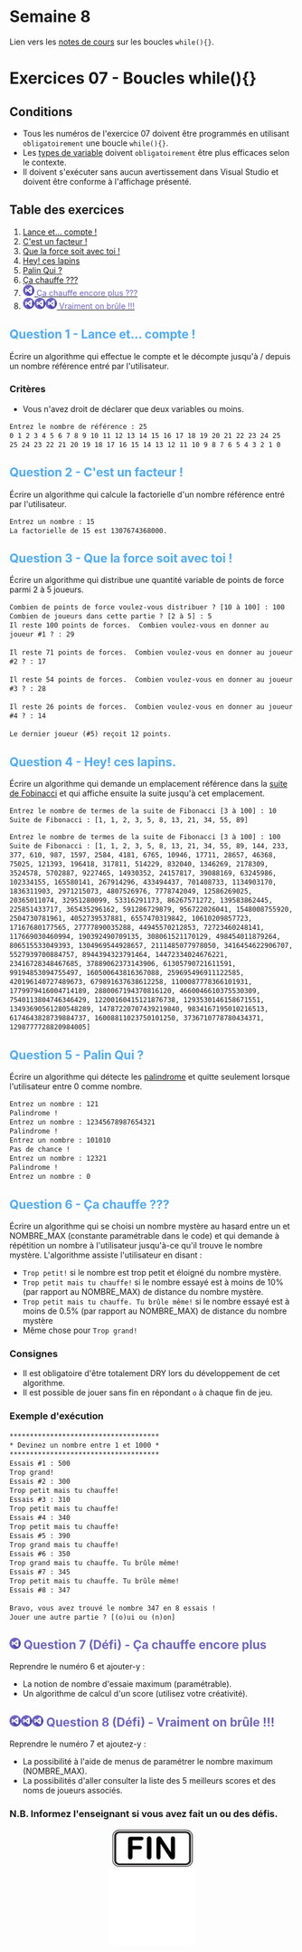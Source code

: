 # Semaine 8
Lien vers les [notes de cours](https://slides.com/hkoncept/1q2-05/fullscreen?token=6ntlmUIx#/24) sur les boucles `while(){}`.
# Exercices 07 - Boucles while(){}

## Conditions

- Tous les numéros de l'exercice 07 doivent être programmés en utilisant `obligatoirement` une boucle `while(){}`.
- Les [types de variable](https://slides.com/hkoncept/1q2-02/fullscreen?token=Wb9ixTsH#/16) doivent `obligatoirement` être plus efficaces selon le contexte.
- Il doivent s'exécuter sans aucun avertissement dans Visual Studio et doivent être conforme à l'affichage présenté.

## Table des exercices

1. [Lance et... compte !](#question-1---lance-et-compte)
2. [C'est un facteur !](#question-2---cest-un-facteur)
3. [Que la force soit avec toi !](#question-3---que-la-force-soit-avec-toi)
4. [Hey! ces lapins](#question-4---hey-ces-lapins)
5. [Palin Qui ?](#question-5---palin-qui)
6. [Ça chauffe ???](#question-6---ça-chauffe)
7. [<img src="./images/vs.png" alt="drawing" width="20"/> <span style="color:#6E64C3">Ça chauffe encore plus ???</span>](#question-7-défi---ça-chauffe-encore-plus)
8. [<img src="./images/vs.png" alt="drawing" width="20"/><img src="./images/vs.png" alt="drawing" width="20"/><img src="./images/vs.png" alt="drawing" width="20"/><span style="color:#6E64C3"> Vraiment on brûle !!!</span>](#question-8-défi---vraiment-on-brûle)

## <span style="color:#4DAAFB"> Question 1 - Lance et... compte !</span>

Écrire un algorithme qui effectue le compte et le décompte jusqu'à / depuis un nombre référence entré par l'utilisateur.

### Critères

- Vous n'avez droit de déclarer que deux variables ou moins.

```plaintext
Entrez le nombre de référence : 25
0 1 2 3 4 5 6 7 8 9 10 11 12 13 14 15 16 17 18 19 20 21 22 23 24 25
25 24 23 22 21 20 19 18 17 16 15 14 13 12 11 10 9 8 7 6 5 4 3 2 1 0
```

## <span style="color:#4DAAFB">Question 2 - C'est un facteur !</span>

Écrire un algorithme qui calcule la factorielle d'un nombre référence entré par l'utilisateur.

```plaintext
Entrez un nombre : 15
La factorielle de 15 est 1307674368000.
```

## <span style="color:#4DAAFB">Question 3 - Que la force soit avec toi !</span>

Écrire un algorithme qui distribue une quantité variable de points de force parmi 2 à 5 joueurs.

```plaintext
Combien de points de force voulez-vous distribuer ? [10 à 100] : 100
Combien de joueurs dans cette partie ? [2 à 5] : 5
Il reste 100 points de forces.  Combien voulez-vous en donner au joueur #1 ? : 29

Il reste 71 points de forces.  Combien voulez-vous en donner au joueur #2 ? : 17

Il reste 54 points de forces.  Combien voulez-vous en donner au joueur #3 ? : 28

Il reste 26 points de forces.  Combien voulez-vous en donner au joueur #4 ? : 14

Le dernier joueur (#5) reçoit 12 points.
```

## <span style="color:#4DAAFB">Question 4 - Hey! ces lapins.</span>

Écrire un algorithme qui demande un emplacement référence dans la [suite de Fobinacci](https://fr.wikipedia.org/wiki/Suite_de_Fibonacci) et qui affiche ensuite la suite jusqu'à cet emplacement.

```plaintext
Entrez le nombre de termes de la suite de Fibonacci [3 à 100] : 10
Suite de Fibonacci : [1, 1, 2, 3, 5, 8, 13, 21, 34, 55, 89]
```

```plaintext
Entrez le nombre de termes de la suite de Fibonacci [3 à 100] : 100
Suite de Fibonacci : [1, 1, 2, 3, 5, 8, 13, 21, 34, 55, 89, 144, 233, 377, 610, 987, 1597, 2584, 4181, 6765, 10946, 17711, 28657, 46368, 75025, 121393, 196418, 317811, 514229, 832040, 1346269, 2178309, 3524578, 5702887, 9227465, 14930352, 24157817, 39088169, 63245986, 102334155, 165580141, 267914296, 433494437, 701408733, 1134903170, 1836311903, 2971215073, 4807526976, 7778742049, 12586269025, 20365011074, 32951280099, 53316291173, 86267571272, 139583862445, 225851433717, 365435296162, 591286729879, 956722026041, 1548008755920, 2504730781961, 4052739537881, 6557470319842, 10610209857723, 17167680177565, 27777890035288, 44945570212853, 72723460248141, 117669030460994, 190392490709135, 308061521170129, 498454011879264, 806515533049393, 1304969544928657, 2111485077978050, 3416454622906707, 5527939700884757, 8944394323791464, 14472334024676221, 23416728348467685, 37889062373143906, 61305790721611591, 99194853094755497, 160500643816367088, 259695496911122585, 420196140727489673, 679891637638612258, 1100087778366101931, 1779979416004714189, 2880067194370816120, 4660046610375530309, 7540113804746346429, 12200160415121876738, 1293530146158671551, 13493690561280548289, 14787220707439219840, 9834167195010216513, 6174643828739884737, 16008811023750101250, 3736710778780434371, 1298777728820984005]
```

## <span style="color:#4DAAFB">Question 5 - Palin Qui ?</span>

Écrire un algorithme qui détecte les [palindrome](https://fr.wikipedia.org/wiki/Palindrome) et quitte seulement lorsque l'utilisateur entre 0 comme nombre.

```plaintext
Entrez un nombre : 121
Palindrome !
Entrez un nombre : 12345678987654321
Palindrome !
Entrez un nombre : 101010
Pas de chance !
Entrez un nombre : 12321
Palindrome !
Entrez un nombre : 0
```

## <span style="color:#4DAAFB">Question 6 - Ça chauffe ???</span>

Écrire un algorithme qui se choisi un nombre mystère au hasard entre un et NOMBRE_MAX (constante paramétrable dans le code) et qui demande à répétition un nombre à l'utilisateur jusqu'à-ce qu'il trouve le nombre mystère. L'algorithme assiste l'utilisateur en disant :

- `Trop petit!` si le nombre est trop petit et éloigné du nombre mystère.
- `Trop petit mais tu chauffe!` si le nombre essayé est à moins de 10% (par rapport au NOMBRE_MAX) de distance du nombre mystère.
- `Trop petit mais tu chauffe. Tu brûle même!` si le nombre essayé est à moins de 0.5% (par rapport au NOMBRE_MAX) de distance du nombre mystère
- Même chose pour `Trop grand!`

### Consignes

- Il est obligatoire d'être totalement DRY lors du développement de cet algorithme.
- Il est possible de jouer sans fin en répondant `o` à chaque fin de jeu.

### Exemple d'exécution

```plaintext
*************************************
* Devinez un nombre entre 1 et 1000 *
*************************************
Essais #1 : 500
Trop grand!
Essais #2 : 300
Trop petit mais tu chauffe!
Essais #3 : 310
Trop petit mais tu chauffe!
Essais #4 : 340
Trop petit mais tu chauffe!
Essais #5 : 390
Trop grand mais tu chauffe!
Essais #6 : 350
Trop grand mais tu chauffe. Tu brûle même!
Essais #7 : 345
Trop petit mais tu chauffe. Tu brûle même!
Essais #8 : 347

Bravo, vous avez trouvé le nombre 347 en 8 essais !
Jouer une autre partie ? [(o)ui ou (n)on]
```

## <img src="./images/vs.png" alt="drawing" width="20"/> <span style="color:#6E64C3">Question 7 (Défi) - Ça chauffe encore plus</span>

Reprendre le numéro 6 et ajouter-y :

- La notion de nombre d'essaie maximum (paramétrable).
- Un algorithme de calcul d'un score (utilisez votre créativité).

## <img src="./images/vs.png" alt="drawing" width="20"/><img src="./images/vs.png" alt="drawing" width="20"/><img src="./images/vs.png" alt="drawing" width="20"/><span style="color:#6E64C3"> Question 8 (Défi) - Vraiment on brûle !!!</span>

Reprendre le numéro 7 et ajoutez-y :

- La possibilité à l'aide de menus de paramétrer le nombre maximum (NOMBRE_MAX).
- La possibilités d'aller consulter la liste des 5 meilleurs scores et des noms de joueurs associés.

### N.B. Informez l'enseignant si vous avez fait un ou des défis.

<p align="Center">
<img src="./images/end.png" alt="drawing" width="150"/></p>
